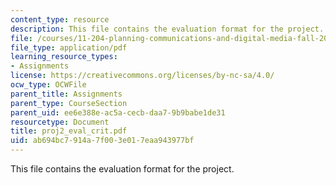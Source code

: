 ```yaml
---
content_type: resource
description: This file contains the evaluation format for the project.
file: /courses/11-204-planning-communications-and-digital-media-fall-2004/ab694bc7914a7f003e017eaa943977bf_proj2_eval_crit.pdf
file_type: application/pdf
learning_resource_types:
- Assignments
license: https://creativecommons.org/licenses/by-nc-sa/4.0/
ocw_type: OCWFile
parent_title: Assignments
parent_type: CourseSection
parent_uid: ee6e388e-ac5a-cecb-daa7-9b9babe1de31
resourcetype: Document
title: proj2_eval_crit.pdf
uid: ab694bc7-914a-7f00-3e01-7eaa943977bf
---
```

This file contains the evaluation format for the project.